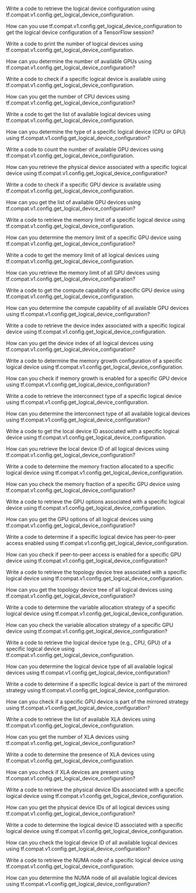 Write a code to retrieve the logical device configuration using tf.compat.v1.config.get_logical_device_configuration.

How can you use tf.compat.v1.config.get_logical_device_configuration to get the logical device configuration of a TensorFlow session?

Write a code to print the number of logical devices using tf.compat.v1.config.get_logical_device_configuration.

How can you determine the number of available GPUs using tf.compat.v1.config.get_logical_device_configuration?

Write a code to check if a specific logical device is available using tf.compat.v1.config.get_logical_device_configuration.

How can you get the number of CPU devices using tf.compat.v1.config.get_logical_device_configuration?

Write a code to get the list of available logical devices using tf.compat.v1.config.get_logical_device_configuration.

How can you determine the type of a specific logical device (CPU or GPU) using tf.compat.v1.config.get_logical_device_configuration?

Write a code to count the number of available GPU devices using tf.compat.v1.config.get_logical_device_configuration.

How can you retrieve the physical device associated with a specific logical device using tf.compat.v1.config.get_logical_device_configuration?

Write a code to check if a specific GPU device is available using tf.compat.v1.config.get_logical_device_configuration.

How can you get the list of available GPU devices using tf.compat.v1.config.get_logical_device_configuration?

Write a code to retrieve the memory limit of a specific logical device using tf.compat.v1.config.get_logical_device_configuration.

How can you determine the memory limit of a specific GPU device using tf.compat.v1.config.get_logical_device_configuration?

Write a code to get the memory limit of all logical devices using tf.compat.v1.config.get_logical_device_configuration.

How can you retrieve the memory limit of all GPU devices using tf.compat.v1.config.get_logical_device_configuration?

Write a code to get the compute capability of a specific GPU device using tf.compat.v1.config.get_logical_device_configuration.

How can you determine the compute capability of all available GPU devices using tf.compat.v1.config.get_logical_device_configuration?

Write a code to retrieve the device index associated with a specific logical device using tf.compat.v1.config.get_logical_device_configuration.

How can you get the device index of all logical devices using tf.compat.v1.config.get_logical_device_configuration?

Write a code to determine the memory growth configuration of a specific logical device using tf.compat.v1.config.get_logical_device_configuration.

How can you check if memory growth is enabled for a specific GPU device using tf.compat.v1.config.get_logical_device_configuration?

Write a code to retrieve the interconnect type of a specific logical device using tf.compat.v1.config.get_logical_device_configuration.

How can you determine the interconnect type of all available logical devices using tf.compat.v1.config.get_logical_device_configuration?

Write a code to get the local device ID associated with a specific logical device using tf.compat.v1.config.get_logical_device_configuration.

How can you retrieve the local device ID of all logical devices using tf.compat.v1.config.get_logical_device_configuration?

Write a code to determine the memory fraction allocated to a specific logical device using tf.compat.v1.config.get_logical_device_configuration.

How can you check the memory fraction of a specific GPU device using tf.compat.v1.config.get_logical_device_configuration?

Write a code to retrieve the GPU options associated with a specific logical device using tf.compat.v1.config.get_logical_device_configuration.

How can you get the GPU options of all logical devices using tf.compat.v1.config.get_logical_device_configuration?

Write a code to determine if a specific logical device has peer-to-peer access enabled using tf.compat.v1.config.get_logical_device_configuration.

How can you check if peer-to-peer access is enabled for a specific GPU device using tf.compat.v1.config.get_logical_device_configuration?

Write a code to retrieve the topology device tree associated with a specific logical device using tf.compat.v1.config.get_logical_device_configuration.

How can you get the topology device tree of all logical devices using tf.compat.v1.config.get_logical_device_configuration?

Write a code to determine the variable allocation strategy of a specific logical device using tf.compat.v1.config.get_logical_device_configuration.

How can you check the variable allocation strategy of a specific GPU device using tf.compat.v1.config.get_logical_device_configuration?

Write a code to retrieve the logical device type (e.g., CPU, GPU) of a specific logical device using tf.compat.v1.config.get_logical_device_configuration.

How can you determine the logical device type of all available logical devices using tf.compat.v1.config.get_logical_device_configuration?

Write a code to determine if a specific logical device is part of the mirrored strategy using tf.compat.v1.config.get_logical_device_configuration.

How can you check if a specific GPU device is part of the mirrored strategy using tf.compat.v1.config.get_logical_device_configuration?

Write a code to retrieve the list of available XLA devices using tf.compat.v1.config.get_logical_device_configuration.

How can you get the number of XLA devices using tf.compat.v1.config.get_logical_device_configuration?

Write a code to determine the presence of XLA devices using tf.compat.v1.config.get_logical_device_configuration.

How can you check if XLA devices are present using tf.compat.v1.config.get_logical_device_configuration?

Write a code to retrieve the physical device IDs associated with a specific logical device using tf.compat.v1.config.get_logical_device_configuration.

How can you get the physical device IDs of all logical devices using tf.compat.v1.config.get_logical_device_configuration?

Write a code to determine the logical device ID associated with a specific logical device using tf.compat.v1.config.get_logical_device_configuration.

How can you check the logical device ID of all available logical devices using tf.compat.v1.config.get_logical_device_configuration?

Write a code to retrieve the NUMA node of a specific logical device using tf.compat.v1.config.get_logical_device_configuration.

How can you determine the NUMA node of all available logical devices using tf.compat.v1.config.get_logical_device_configuration?